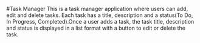 #Task Manager
This is a task manager application where users can add, edit and delete tasks. Each task has a title, description and a status(To Do, In Progress, Completed).Once a user adds a task, the task title, description and status is displayed in a list format with a button to edit or delete the task.